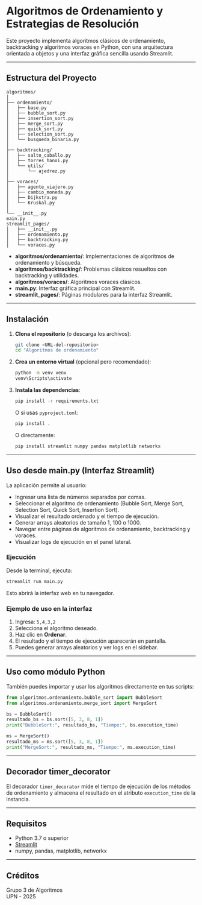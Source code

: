 # Algoritmos de Ordenamiento y Estrategias de Resolución

Este proyecto implementa algoritmos clásicos de ordenamiento, backtracking y algoritmos voraces en Python, con una arquitectura orientada a objetos y una interfaz gráfica sencilla usando Streamlit.

---

## Estructura del Proyecto

```
algoritmos/
│
├── ordenamiento/
│   ├── base.py
│   ├── bubble_sort.py
│   ├── insertion_sort.py
│   ├── merge_sort.py
│   ├── quick_sort.py
│   ├── selection_sort.py
│   └── busqueda_binaria.py
│
├── backtracking/
│   ├── salto_caballo.py
│   ├── torres_hanoi.py
│   └── utils/
│       └── ajedrez.py
│
├── voraces/
│   ├── agente_viajero.py
│   ├── cambio_moneda.py
│   ├── Dijkstra.py
│   └── Kruskal.py
│
└── __init__.py
main.py
streamlit_pages/
│   ├── __init__.py
│   ├── ordenamiento.py
│   ├── backtracking.py
│   └── voraces.py
```

- **algoritmos/ordenamiento/**: Implementaciones de algoritmos de ordenamiento y búsqueda.
- **algoritmos/backtracking/**: Problemas clásicos resueltos con backtracking y utilidades.
- **algoritmos/voraces/**: Algoritmos voraces clásicos.
- **main.py**: Interfaz gráfica principal con Streamlit.
- **streamlit_pages/**: Páginas modulares para la interfaz Streamlit.

---

## Instalación

1. **Clona el repositorio** (o descarga los archivos):

   ```sh
   git clone <URL-del-repositorio>
   cd "Algoritmos de ordenamiento"
   ```

2. **Crea un entorno virtual** (opcional pero recomendado):

   ```sh
   python -m venv venv
   venv\Scripts\activate
   ```

3. **Instala las dependencias**:

   ```sh
   pip install -r requirements.txt
   ```

   O si usas `pyproject.toml`:

   ```sh
   pip install .
   ```

   O directamente:

   ```sh
   pip install streamlit numpy pandas matplotlib networkx
   ```

---

## Uso desde main.py (Interfaz Streamlit)

La aplicación permite al usuario:
- Ingresar una lista de números separados por comas.
- Seleccionar el algoritmo de ordenamiento (Bubble Sort, Merge Sort, Selection Sort, Quick Sort, Insertion Sort).
- Visualizar el resultado ordenado y el tiempo de ejecución.
- Generar arrays aleatorios de tamaño 1, 100 o 1000.
- Navegar entre páginas de algoritmos de ordenamiento, backtracking y voraces.
- Visualizar logs de ejecución en el panel lateral.

### Ejecución

Desde la terminal, ejecuta:

```sh
streamlit run main.py
```

Esto abrirá la interfaz web en tu navegador.

### Ejemplo de uso en la interfaz

1. Ingresa: `5,4,3,2`
2. Selecciona el algoritmo deseado.
3. Haz clic en **Ordenar**.
4. El resultado y el tiempo de ejecución aparecerán en pantalla.
5. Puedes generar arrays aleatorios y ver logs en el sidebar.

---

## Uso como módulo Python

También puedes importar y usar los algoritmos directamente en tus scripts:

```python
from algoritmos.ordenamiento.bubble_sort import BubbleSort
from algoritmos.ordenamiento.merge_sort import MergeSort

bs = BubbleSort()
resultado_bs = bs.sort([5, 3, 8, 1])
print("BubbleSort:", resultado_bs, "Tiempo:", bs.execution_time)

ms = MergeSort()
resultado_ms = ms.sort([5, 3, 8, 1])
print("MergeSort:", resultado_ms, "Tiempo:", ms.execution_time)
```

---

## Decorador timer_decorator

El decorador `timer_decorator` mide el tiempo de ejecución de los métodos de ordenamiento y almacena el resultado en el atributo `execution_time` de la instancia.

---

## Requisitos

- Python 3.7 o superior
- [Streamlit](https://streamlit.io/)
- numpy, pandas, matplotlib, networkx

---

## Créditos

Grupo 3 de Algoritmos  
UPN - 2025